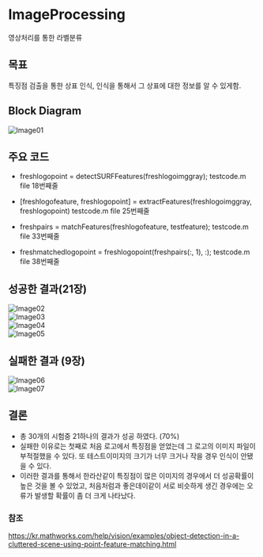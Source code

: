 # ImageProcessing
영상처리를 통한 라벨분류
## 목표
특징점 검출을 통한 상표 인식, 인식을 통해서 그 상표에 대한 정보를 알 수 있게함.
## Block Diagram
![Image01](https://qmx5sg.ch.files.1drv.com/y4mhbl7NGbsX0y2PYJ1wsOfnzMpAcMWvMRMEvgv8F6mh1vkpaomn7Hvz0J3fkYIzkNX6Jt2-JO3uxJSTIu1Adm8mVSrOKGxPnsi-7_omzS-nzx9QnRFUlcFj4Rm8PvUHDbYowCjFOVkTA7zZSbZmj7TE9TheVseuQjTnVOH7Ku6qQ9eKU790F7M6hftA-vzTIBr0K9er4N32y2DAazbzWqXFA?width=781&height=436&cropmode=none)<br>

## 주요 코드
- freshlogopoint = detectSURFFeatures(freshlogoimggray);
testcode.m file 18번째줄

- [freshlogofeature, freshlogopoint] = extractFeatures(freshlogoimggray, freshlogopoint)
testcode.m file 25번째줄

- freshpairs = matchFeatures(freshlogofeature, testfeature);
testcode.m file 33번째줄

- freshmatchedlogopoint = freshlogopoint(freshpairs(:, 1), :);
testcode.m file 38번째줄

## 성공한 결과(21장)

![Image02](https://q2x5sg.ch.files.1drv.com/y4mHnAvArVjUEpZQyVMFhSrmwXikCDkcuknEoUa2VSFYCAHS4gK8T2FLCtVCMKJd_UJ9dOzi189aujDreSAIa4GiIunIOpKoiPnPXjjYvyCepfFWGEeVCrkL6e999MBmnMWE3HO7_y6EZ6T734N8L7UyM_bbzRjsthMppvwuCWGeT5DF8l_RNWEcN7VPt19hmpaGUnARCkkYVBmngwAJGqEhg?width=660&height=590&cropmode=none)<br>
![Image03](https://rgx5sg.ch.files.1drv.com/y4mpTICXm9cB8i9bUy38P55Tg5CkB45NWrMQDV8ytyISqSGDIc_eVZLlDD45FFjTKSPe2DzfYW0CzxLmtq5P1sQ-XqPoocHOc0TrYanA3Mdp_bbFz_sjVJC0OWpZNylX5FnzAYr0aYlMChkHffBYEuIe16ezLuVB1XRUhyiO-4hZJkSf_EYI5jpbWlTwkUmdDGXdMYV4GRPhQY2UAiwGs8aVg?width=622&height=660&cropmode=none)<br>
![Image04](https://o2ze1q.ch.files.1drv.com/y4mFypMm4yDKfgcovqmIvJq2GaMoKipVOU6KAZYRiGJCiAMMy5pSQa1tvvMQaP572gKb1se682VqaAKE4RV8j0ZMowo8DbgB3Ux3q4L3QY3RtLePrM7-wkHorTlYpWYbB_WJELT_mDTG3GtzXsEoYp-5KfHegBTDeUMjTQqhmwEyMgz00WyPFl1eDDcMUBS0Ow1Ysxq_0v80is8SBiFf6shng?width=615&height=660&cropmode=none)<br>
![Image05](https://pgze1q.ch.files.1drv.com/y4mOTk1W4KpbOzCE2JMzr-o5Ctp4Uk2s1Cv2kZ10wxmFsZrlRLKzwmfea3aYruwetzXHyw5XGiGyKfMmU2C2rt26XrsdZ9M6YYdxV5RkyaMBPveLRMBJa5X5RVENwKaycbLYWOC58YbL61lJ_1FGG0G2Y6OxYr4V14jy41UJLJCYfY2N3LW2NoeoBYeliWGcd55_16h3P7TsuxclahCxq3gPw?width=660&height=498&cropmode=none)<br>

## 실패한 결과 (9장)

![Image06](https://pwze1q.ch.files.1drv.com/y4m8mHqLBBSkEv2HewxEeng2x1pLd2_FE5neKoX4_UcAau1ldJyHv3Y73ZU7O_foLP5ZXYIvifgR24m4oopJDy7XOhe_VUTbJP-BVDjjHag3266bVHw8CkNxf4SKPBRb_7b5o7DXwSqOejwTCzTjXaX2N_30AXo3p5DzdkyFYWXbmPPPGvtQLXGVNPmFTIVMriC2kqow4m7PHdvsXCBM_z5fw?width=561&height=660&cropmode=none)<br>
![Image07](https://pmze1q.ch.files.1drv.com/y4mpPNxNO05m3OIY5QAtdv_etWQ4oeG8Noe_QWNTTf_emWRV7LhJGd_iKHwqA2fk9mSzU2yJ9UzwmXdVexE9Kld4V9R7iF6X17n1bMxCWGomA1C61Mb0iFRgYbQBQOXlfNKgi5ghT5tffxzoSytITPiDSh_N9Fiot3nYmRmnFJweZ7W_qqZeTYnboFnxha1Z9nNOowN8oB2Yi1iiKu0qYGNMg?width=622&height=660&cropmode=none)<br>

## 결론
-	총 30개의 시험중 21하나의 결과가 성공 하였다. (70%)
-	실패한 이유로는 첫째로 처음 로고에서 특징점을 얻었는데 그 로고의 이미지 파일이 부적절했을 수 있다. 또 테스트이미지의 크기가 너무 크거나 작을 경우 인식이 안됐을 수 있다. 
-	이러한 결과를 통해서 한라산같이 특징점이 많은 이미지의 경우에서 더 성공확률이 높은 것을 볼 수 있었고, 처음처럼과 좋은데이같이 서로 비슷하게 생긴 경우에는 오류가 발생할 확률이 좀 더 크게 나타났다.

### 참조
https://kr.mathworks.com/help/vision/examples/object-detection-in-a-cluttered-scene-using-point-feature-matching.html
